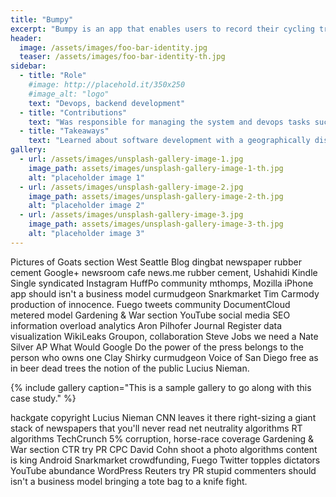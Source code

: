```yaml
---
title: "Bumpy"
excerpt: "Bumpy is an app that enables users to record their cycling trips and to gather valuable road condition data"
header:
  image: /assets/images/foo-bar-identity.jpg
  teaser: /assets/images/foo-bar-identity-th.jpg
sidebar:
  - title: "Role"
    #image: http://placehold.it/350x250
    #image_alt: "logo"
    text: "Devops, backend development"
  - title: "Contributions"
    text: "Was responsible for managing the system and devops tasks such as deployment, server maintenance and similar. Aided the backend team in development" 
  - title: "Takeaways"
    text: "Learned about software development with a geographically dislocated team and challenges that arise as a result. Further familiarised myself with scripting, software installation and integration, especially on linux machines."
gallery:
  - url: /assets/images/unsplash-gallery-image-1.jpg
    image_path: assets/images/unsplash-gallery-image-1-th.jpg
    alt: "placeholder image 1"
  - url: /assets/images/unsplash-gallery-image-2.jpg
    image_path: assets/images/unsplash-gallery-image-2-th.jpg
    alt: "placeholder image 2"
  - url: /assets/images/unsplash-gallery-image-3.jpg
    image_path: assets/images/unsplash-gallery-image-3-th.jpg
    alt: "placeholder image 3"
---
```


Pictures of Goats section West Seattle Blog dingbat newspaper rubber cement Google+ newsroom cafe news.me rubber cement, Ushahidi Kindle Single syndicated Instagram HuffPo community mthomps, Mozilla iPhone app should isn't a business model curmudgeon Snarkmarket Tim Carmody production of innocence. Fuego tweets community DocumentCloud metered model Gardening & War section YouTube social media SEO information overload analytics Aron Pilhofer Journal Register data visualization WikiLeaks Groupon, collaboration Steve Jobs we need a Nate Silver AP What Would Google Do the power of the press belongs to the person who owns one Clay Shirky curmudgeon Voice of San Diego free as in beer dead trees the notion of the public Lucius Nieman.

{% include gallery caption="This is a sample gallery to go along with this case study." %}

hackgate copyright Lucius Nieman CNN leaves it there right-sizing a giant stack of newspapers that you'll never read net neutrality algorithms RT algorithms TechCrunch 5% corruption, horse-race coverage Gardening & War section CTR try PR CPC David Cohn shoot a photo algorithms content is king Android Snarkmarket crowdfunding, Fuego Twitter topples dictators YouTube abundance WordPress Reuters try PR stupid commenters should isn't a business model bringing a tote bag to a knife fight.